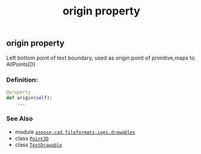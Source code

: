 ﻿---
title: origin property
second_title: Aspose.CAD for Python via .NET API References
description: 
type: docs
weight: 120
url: /python-net/aspose.cad.fileformats.iges.drawables/textdrawable/origin/
is_root: false
---

## origin property


Left bottom point of text boundary, used as origin point of primitive,maps to AllPoints[0]
### Definition:
```python
@property
def origin(self):
    ...
```

### See Also
* module [`aspose.cad.fileformats.iges.drawables`](../../)
* class [`Point3D`](/cad/python-net/aspose.cad.primitives/point3d)
* class [`TextDrawable`](/cad/python-net/aspose.cad.fileformats.iges.drawables/textdrawable)
